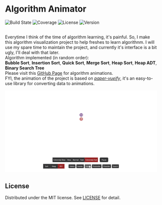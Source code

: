 # Algorithm Animator
![Build State](https://img.shields.io/travis/luz-alphacode/algorithm-animator.svg?style=flat-square)
![Coverage](https://img.shields.io/codecov/c/github/luz-alphacode/algorithm-animator.svg?style=flat-square)
![License](https://img.shields.io/github/license/luz-alphacode/algorithm-animator.svg?color=%23333&style=flat-square)
![Version](https://img.shields.io/github/package-json/v/luz-alphacode/algorithm-animator.svg?style=flat-square)

<br/>Everytime I think of the time of algorithm learning, it's painful. So, I make this algorithm visualization project to help freshes to learn algorithnm. I will use my spare time to maintain the project, and currently it's interface is a bit ugly, I'll deal with that later.
<br/>Algorithm implemented (in random order):
<br/>**Bubble Sort**, **Insertion Sort**, **Quick Sort**, **Merge Sort**, **Heap Sort**, **Heap ADT**, **Binary Search Tree**
<br/>Please visit this [GitHub Page](https://luz-alphacode.github.io/algorithm-animator/) for algorithm animations.
<br/>FYI, the animation of the project is based on [*paper-vueify*](https://github.com/luz-alphacode/paper-vueify/), it's an easy-to-use library for converting data to animations.

![Preview](/public/preview.gif)

## License
Distributed under the MIT license. See [LICENSE](https://github.com/luz-alphacode/algorithm-animator/blob/master/LICENSE) for detail.
